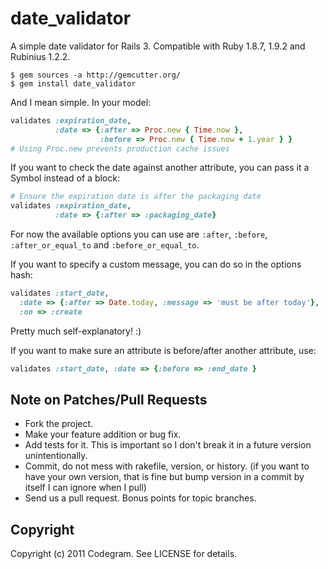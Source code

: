 # date_validator

A simple date validator for Rails 3. Compatible with Ruby 1.8.7, 1.9.2 and
Rubinius 1.2.2.

```shell
$ gem sources -a http://gemcutter.org/
$ gem install date_validator
```

And I mean simple. In your model:

```ruby
validates :expiration_date,
          :date => {:after => Proc.new { Time.now },
                    :before => Proc.new { Time.now + 1.year } }
# Using Proc.new prevents production cache issues
```

If you want to check the date against another attribute, you can pass it
a Symbol instead of a block:

```ruby
# Ensure the expiration date is after the packaging date
validates :expiration_date,
          :date => {:after => :packaging_date}
```

For now the available options you can use are `:after`, `:before`,
`:after_or_equal_to` and `:before_or_equal_to`.

If you want to specify a custom message, you can do so in the options hash:

```ruby
validates :start_date,
  :date => {:after => Date.today, :message => 'must be after today'},
  :on => :create
```

Pretty much self-explanatory! :) 

If you want to make sure an attribute is before/after another attribute, use:

```ruby
validates :start_date, :date => {:before => :end_date }
```

## Note on Patches/Pull Requests
 
* Fork the project.
* Make your feature addition or bug fix.
* Add tests for it. This is important so I don't break it in a
  future version unintentionally.
* Commit, do not mess with rakefile, version, or history. (if you want to have your own version, that is fine but bump version in a commit by itself I can ignore when I pull)
* Send us a pull request. Bonus points for topic branches.

## Copyright

Copyright (c) 2011 Codegram. See LICENSE for details.
